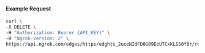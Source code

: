<!-- Code generated for API Clients. DO NOT EDIT. -->

#### Example Request

```bash
curl \
-X DELETE \
-H "Authorization: Bearer {API_KEY}" \
-H "Ngrok-Version: 2" \
https://api.ngrok.com/edges/https/edghts_2uceNIdFD0G09EoUTCxKLSS0Y0r/routes/edghtsrt_2uceNH8r8hSoAWBex3gtzJRV3pa/traffic_policy
```
